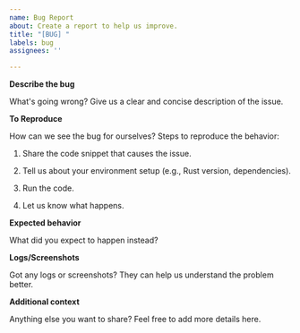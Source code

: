 ```yaml
---
name: Bug Report
about: Create a report to help us improve.
title: "[BUG] "
labels: bug
assignees: ''

---
```


**Describe the bug**

What's going wrong? Give us a clear and concise description of the issue.

**To Reproduce**

How can we see the bug for ourselves? Steps to reproduce the behavior:

1. Share the code snippet that causes the issue.

2. Tell us about your environment setup (e.g., Rust version, dependencies).

3. Run the code.

4. Let us know what happens.

**Expected behavior**

What did you expect to happen instead?

**Logs/Screenshots**

Got any logs or screenshots?
They can help us understand the problem better.

**Additional context**

Anything else you want to share? Feel free to add more details here.
